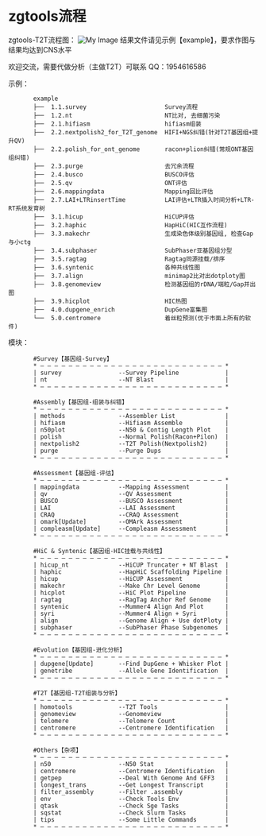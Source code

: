 # zgtools流程
zgtools-T2T流程图：
![My Image]([https://example.com/image.png](https://github.com/linyuiz/zgtools-pipeline/blob/master/%E6%B5%81%E7%A8%8B%E5%9B%BE.png))
结果文件请见示例【example】，要求作图与结果均达到CNS水平

欢迎交流，需要代做分析（主做T2T）可联系 QQ：1954616586

示例：

           example
           ├──  1.1.survey                      Survey流程
           ├──  1.2.nt                          NT比对, 去细菌污染
           ├──  2.1.hifiasm                     hifiasm组装
           ├──  2.2.nextpolish2_for_T2T_genome  HIFI+NGS纠错(针对T2T基因组+提升QV)
           ├──  2.2.polish_for_ont_genome       racon+plion纠错(常规ONT基因组纠错)
           ├──  2.3.purge                       去冗余流程
           ├──  2.4.busco                       BUSCO评估
           ├──  2.5.qv                          ONT评估
           ├──  2.6.mappingdata                 Mapping回比评估
           ├──  2.7.LAI+LTRinsertTime           LAI评估+LTR插入时间分析+LTR-RT系统发育树
           ├──  3.1.hicup                       HiCUP评估
           ├──  3.2.haphic                      HapHiC(HIC互作流程)
           ├──  3.3.makechr                     生成染色体级别基因组, 检查Gap与小ctg
           ├──  3.4.subphaser                   SubPhaser亚基因组分型
           ├──  3.5.ragtag                      Ragtag同源挂载/排序
           ├──  3.6.syntenic                    各种共线性图
           ├──  3.7.align                       minimap2比对出dotploty图
           ├──  3.8.genomeview                  检测基因组的rDNA/端粒/Gap并出图
           ├──  3.9.hicplot                     HIC热图
           ├──  4.0.dupgene_enrich              DupGene富集图
           └──  5.0.centromere                  着丝粒预测(优于市面上所有的软件)  

模块：

           #Survey【基因组-Survey】
           * — — — — — — — — — — — — — — — — — — — — — — — — — — *
           | survey                --Survey Pipeline             |
           | nt                    --NT Blast                    |
           * — — — — — — — — — — — — — — — — — — — — — — — — — — *
    
           #Assembly【基因组-组装与纠错】
           * — — — — — — — — — — — — — — — — — — — — — — — — — — *
           | methods               --Assembler List              |
           | hifiasm               --Hifiasm Assemble            |
           | n50plot               --N50 & Contig Length Plot    |
           | polish                --Normal Polish(Racon+Pilon)  |
           | nextpolish2           --T2T Polish(Nextpolish2)     |
           | purge                 --Purge Dups                  |
           * — — — — — — — — — — — — — — — — — — — — — — — — — — *
    
           #Assessment【基因组-评估】      
           * — — — — — — — — — — — — — — — — — — — — — — — — — — *
           | mappingdata           --Mapping Assessment          |
           | qv                    --QV Assessment               |
           | BUSCO                 --BUSCO Assessment            |
           | LAI                   --LAI Assessment              |
           | CRAQ                  --CRAQ Assessment             |
           | omark[Update]         --OMArk Assessment            |
           | compleasm[Update]     --Compleasm Assessment        |
           * — — — — — — — — — — — — — — — — — — — — — — — — — — *
    
           #HiC & Syntenic【基因组-HIC挂载与共线性】    
           * — — — — — — — — — — — — — — — — — — — — — — — — — — *
           | hicup_nt              --HiCUP Truncater + NT Blast  |
           | haphic                --HapHiC Scaffolding Pipeline |
           | hicup                 --HiCUP Assessment            |
           | makechr               --Make Chr Level Genome       |
           | hicplot               --HiC Plot Pipeline           |
           | ragtag                --RagTag Anchor Ref Genome    |
           | syntenic              --Mummer4 Align And Plot      |
           | syri                  --Mummer4 Align + Syri        |  
           | align                 --Genome Align + Use dotPloty |
           | subphaser             --SubPhaser Phase Subgenomes  |
           * — — — — — — — — — — — — — — — — — — — — — — — — — — *
    
           #Evolution【基因组-进化分析】       
           * — — — — — — — — — — — — — — — — — — — — — — — — — — *
           | dupgene[Update]       --Find DupGene + Whisker Plot |
           | genetribe             --Allele Gene Identification  |
           * — — — — — — — — — — — — — — — — — — — — — — — — — — *
    
           #T2T【基因组-T2T组装与分析】   
           * — — — — — — — — — — — — — — — — — — — — — — — — — — *
           | homotools             --T2T Tools                   |
           | genomeview            --Genomeview                  |
           | telomere              --Telomere Count              |
           | centromere            --Centromere Identification   |
           * — — — — — — — — — — — — — — — — — — — — — — — — — — *
    
           #Others【杂项】
           * — — — — — — — — — — — — — — — — — — — — — — — — — — *
           | n50                   --N50 Stat                    |
           | centromere            --Centromere Identification   |
           | getpep                --Deal With Genome And GFF3   |
           | longest_trans         --Get Longest Transcript      |
           | filter_assembly       --Filter .assembly            |
           | env                   --Check Tools Env             |
           | qtask                 --Check Sge Tasks             |
           | sqstat                --Check Slurm Tasks           |
           | tips                  --Some Little Commands        |
           * — — — — — — — — — — — — — — — — — — — — — — — — — — *

